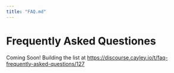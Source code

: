```yaml
---
title: "FAQ.md"
---
```

# Frequently Asked Questiones

Coming Soon!  Building the list at https://discourse.cayley.io/t/faq-frequently-asked-questions/127
